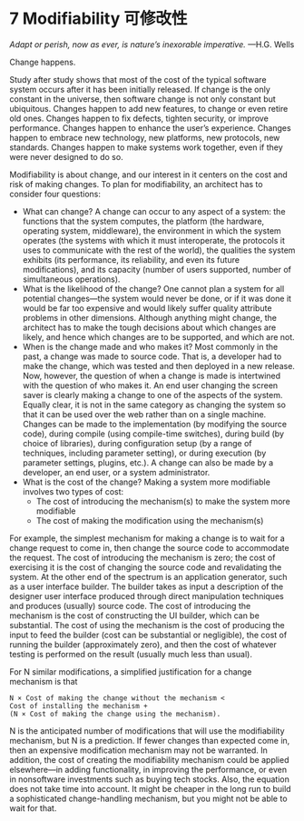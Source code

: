 7 Modifiability 可修改性
===

_Adapt or perish, now as ever, is nature’s inexorable imperative._
—H.G. Wells

Change happens.

Study after study shows that most of the cost of the typical software system occurs after it has been initially released. If change is the only constant in the universe, then software change is not only constant but ubiquitous. Changes happen to add new features, to change or even retire old ones. Changes happen to fix defects, tighten security, or improve performance. Changes happen to enhance the user’s experience. Changes happen to embrace new technology, new platforms, new protocols, new standards. Changes happen to make systems work together, even if they were never designed to do so.

Modifiability is about change, and our interest in it centers on the cost and risk of making changes. To plan for modifiability, an architect has to consider four questions:

* What can change? A change can occur to any aspect of a system: the functions that the system computes, the platform (the hardware, operating system, middleware), the environment in which the system operates (the systems with which it must interoperate, the protocols it uses to communicate with the rest of the world), the qualities the system exhibits (its performance, its reliability, and even its future modifications), and its capacity (number of users supported, number of simultaneous operations).
* What is the likelihood of the change? One cannot plan a system for all potential changes—the system would never be done, or if it was done it would be far too expensive and would likely suffer quality attribute problems in other dimensions. Although anything might change, the architect has to make the tough decisions about which changes are likely, and hence which changes are to be supported, and which are not.
* When is the change made and who makes it? Most commonly in the past, a change was made to source code. That is, a developer had to make the change, which was tested and then deployed in a new release. Now, however, the question of when a change is made is intertwined with the question of who makes it. An end user changing the screen saver is clearly making a change to one of the aspects of the system. Equally clear, it is not in the same category as changing the system so that it can be used over the web rather than on a single machine. Changes can be made to the implementation (by modifying the source code), during compile (using compile-time switches), during build (by choice of libraries), during configuration setup (by a range of techniques, including parameter setting), or during execution (by parameter settings, plugins, etc.). A change can also be made by a developer, an end user, or a system administrator.
* What is the cost of the change? Making a system more modifiable involves two types of cost:
  * The cost of introducing the mechanism(s) to make the system more modifiable
  * The cost of making the modification using the mechanism(s)

For example, the simplest mechanism for making a change is to wait for a change request to come in, then change the source code to accommodate the request. The cost of introducing the mechanism is zero; the cost of exercising it is the cost of changing the source code and revalidating the system. At the other end of the spectrum is an application generator, such as a user interface builder. The builder takes as input a description of the designer user interface produced through direct manipulation techniques and produces (usually) source code. The cost of introducing the mechanism is the cost of constructing the UI builder, which can be substantial. The cost of using the mechanism is the cost of producing the input to feed the builder (cost can be substantial or negligible), the cost of running the builder (approximately zero), and then the cost of whatever testing is performed on the result (usually much less than usual).

For N similar modifications, a simplified justification for a change mechanism is that

```
N × Cost of making the change without the mechanism <
Cost of installing the mechanism +
(N × Cost of making the change using the mechanism).
```

N is the anticipated number of modifications that will use the modifiability mechanism, but N is a prediction. If fewer changes than expected come in, then an expensive modification mechanism may not be warranted. In addition, the cost of creating the modifiability mechanism could be applied elsewhere—in adding functionality, in improving the performance, or even in nonsoftware investments such as buying tech stocks. Also, the equation does not take time into account. It might be cheaper in the long run to build a sophisticated change-handling mechanism, but you might not be able to wait for that.
